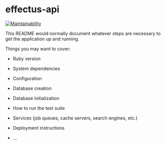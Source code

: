 # effectus-api
[![Maintainability](https://api.codeclimate.com/v1/badges/dd23e640b2ae8403e4a3/maintainability)](https://codeclimate.com/github/effectussoftware/pis-effectus-api/maintainability)

This README would normally document whatever steps are necessary to get the
application up and running.

Things you may want to cover:

* Ruby version

* System dependencies

* Configuration

* Database creation

* Database initialization

* How to run the test suite

* Services (job queues, cache servers, search engines, etc.)

* Deployment instructions

* ...
